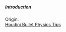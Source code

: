 
##### Introduction

Origin:  
[Houdini Bullet Physics Tips](https://www.nicholas-taylor.com/blog/blog-post-title-two-ea3sa)